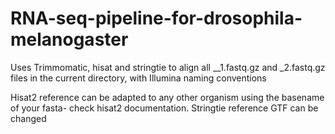 # RNA-seq-pipeline-for-drosophila-melanogaster
Uses Trimmomatic, hisat and stringtie to align all __1.fastq.gz and _2.fastq.gz files in the current directory, with Illumina naming conventions

Hisat2 reference can be adapted to any other organism using the basename of your fasta- check hisat2 documentation.
Stringtie reference GTF can be changed
